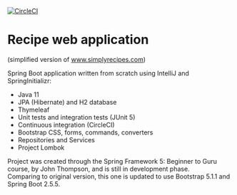 [![CircleCI](https://circleci.com/gh/nikolatx/spring-recipe-app/tree/master.svg?style=svg&circle-token=3ff047813687895f3ab4acfb4df92289fbe1eb16)](https://circleci.com/gh/nikolatx/spring-recipe-app/tree/master)

# Recipe web application
(simplified version of www.simplyrecipes.com)


Spring Boot application written from scratch using IntelliJ and SpringInitializr:
- Java 11
- JPA (Hibernate) and H2 database
- Thymeleaf
- Unit tests and integration tests (JUnit 5)
- Continuous integration (CircleCI)
- Bootstrap CSS, forms, commands, converters
- Repositories and Services
- Project Lombok

Project was created through the Spring Framework 5: Beginner to Guru course, by John Thompson, and is still in development phase.<br/>
Comparing to original version, this one is updated to use Bootstrap 5.1.1 and Spring Boot 2.5.5.
